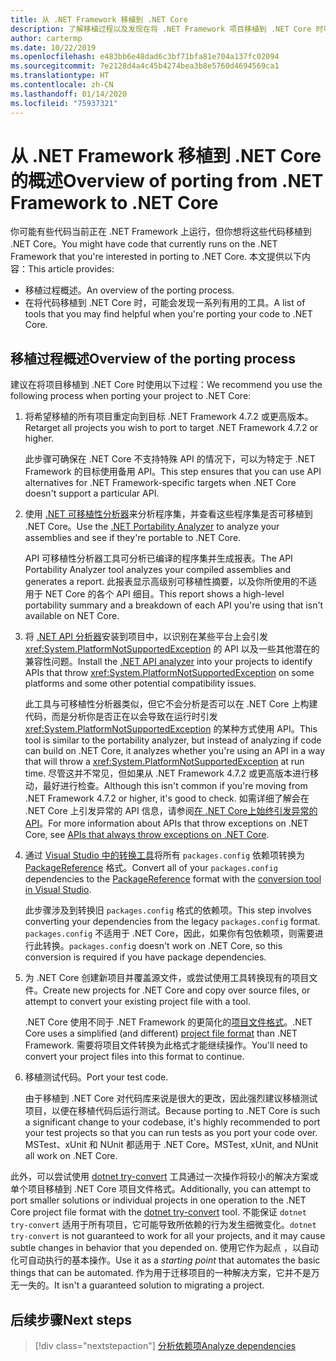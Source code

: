 ```yaml
---
title: 从 .NET Framework 移植到 .NET Core
description: 了解移植过程以及发现在将 .NET Framework 项目移植到 .NET Core 时可能有用的工具。
author: cartermp
ms.date: 10/22/2019
ms.openlocfilehash: e483bb6e48dad6c3bf71bfa81e704a137fc02094
ms.sourcegitcommit: 7e2128d4a4c45b4274bea3b8e5760d4694569ca1
ms.translationtype: HT
ms.contentlocale: zh-CN
ms.lasthandoff: 01/14/2020
ms.locfileid: "75937321"
---
```

# <a name="overview-of-porting-from-net-framework-to-net-core"></a><span data-ttu-id="b06ff-103">从 .NET Framework 移植到 .NET Core 的概述</span><span class="sxs-lookup"><span data-stu-id="b06ff-103">Overview of porting from .NET Framework to .NET Core</span></span>

<span data-ttu-id="b06ff-104">你可能有些代码当前正在 .NET Framework 上运行，但你想将这些代码移植到 .NET Core。</span><span class="sxs-lookup"><span data-stu-id="b06ff-104">You might have code that currently runs on the .NET Framework that you're interested in porting to .NET Core.</span></span> <span data-ttu-id="b06ff-105">本文提供以下内容：</span><span class="sxs-lookup"><span data-stu-id="b06ff-105">This article provides:</span></span>

* <span data-ttu-id="b06ff-106">移植过程概述。</span><span class="sxs-lookup"><span data-stu-id="b06ff-106">An overview of the porting process.</span></span>
* <span data-ttu-id="b06ff-107">在将代码移植到 .NET Core 时，可能会发现一系列有用的工具。</span><span class="sxs-lookup"><span data-stu-id="b06ff-107">A list of tools that you may find helpful when you're porting your code to .NET Core.</span></span>

## <a name="overview-of-the-porting-process"></a><span data-ttu-id="b06ff-108">移植过程概述</span><span class="sxs-lookup"><span data-stu-id="b06ff-108">Overview of the porting process</span></span>

<span data-ttu-id="b06ff-109">建议在将项目移植到 .NET Core 时使用以下过程：</span><span class="sxs-lookup"><span data-stu-id="b06ff-109">We recommend you use the following process when porting your project to .NET Core:</span></span>

1. <span data-ttu-id="b06ff-110">将希望移植的所有项目重定向到目标 .NET Framework 4.7.2 或更高版本。</span><span class="sxs-lookup"><span data-stu-id="b06ff-110">Retarget all projects you wish to port to target .NET Framework 4.7.2 or higher.</span></span>

   <span data-ttu-id="b06ff-111">此步骤可确保在 .NET Core 不支持特殊 API 的情况下，可以为特定于 .NET Framework 的目标使用备用 API。</span><span class="sxs-lookup"><span data-stu-id="b06ff-111">This step ensures that you can use API alternatives for .NET Framework-specific targets when .NET Core doesn't support a particular API.</span></span>

2. <span data-ttu-id="b06ff-112">使用 [.NET 可移植性分析器](../../standard/analyzers/portability-analyzer.md)来分析程序集，并查看这些程序集是否可移植到 .NET Core。</span><span class="sxs-lookup"><span data-stu-id="b06ff-112">Use the [.NET Portability Analyzer](../../standard/analyzers/portability-analyzer.md) to analyze your assemblies and see if they're portable to .NET Core.</span></span>

   <span data-ttu-id="b06ff-113">API 可移植性分析器工具可分析已编译的程序集并生成报表。</span><span class="sxs-lookup"><span data-stu-id="b06ff-113">The API Portability Analyzer tool analyzes your compiled assemblies and generates a report.</span></span> <span data-ttu-id="b06ff-114">此报表显示高级别可移植性摘要，以及你所使用的不适用于 NET Core 的各个 API 细目。</span><span class="sxs-lookup"><span data-stu-id="b06ff-114">This report shows a high-level portability summary and a breakdown of each API you're using that isn't available on NET Core.</span></span>

3. <span data-ttu-id="b06ff-115">将 [.NET API 分析器](../../standard/analyzers/api-analyzer.md)安装到项目中，以识别在某些平台上会引发 <xref:System.PlatformNotSupportedException> 的 API 以及一些其他潜在的兼容性问题。</span><span class="sxs-lookup"><span data-stu-id="b06ff-115">Install the [.NET API analyzer](../../standard/analyzers/api-analyzer.md) into your projects to identify APIs that throw <xref:System.PlatformNotSupportedException> on some platforms and some other potential compatibility issues.</span></span>

   <span data-ttu-id="b06ff-116">此工具与可移植性分析器类似，但它不会分析是否可以在 .NET Core 上构建代码，而是分析你是否正在以会导致在运行时引发 <xref:System.PlatformNotSupportedException> 的某种方式使用 API。</span><span class="sxs-lookup"><span data-stu-id="b06ff-116">This tool is similar to the portability analyzer, but instead of analyzing if code can build on .NET Core, it analyzes whether you're using an API in a way that will throw a <xref:System.PlatformNotSupportedException> at run time.</span></span> <span data-ttu-id="b06ff-117">尽管这并不常见，但如果从 .NET Framework 4.7.2 或更高版本进行移动，最好进行检查。</span><span class="sxs-lookup"><span data-stu-id="b06ff-117">Although this isn't common if you're moving from .NET Framework 4.7.2 or higher, it's good to check.</span></span> <span data-ttu-id="b06ff-118">如需详细了解会在 .NET Core 上引发异常的 API 信息，请参阅[在 .NET Core上始终引发异常的 API](../compatibility/unsupported-apis.md)。</span><span class="sxs-lookup"><span data-stu-id="b06ff-118">For more information about APIs that throw exceptions on .NET Core, see [APIs that always throw exceptions on .NET Core](../compatibility/unsupported-apis.md).</span></span>

4. <span data-ttu-id="b06ff-119">通过 [Visual Studio 中的转换工具](/nuget/consume-packages/migrate-packages-config-to-package-reference)将所有 `packages.config` 依赖项转换为 [PackageReference](/nuget/consume-packages/package-references-in-project-files) 格式。</span><span class="sxs-lookup"><span data-stu-id="b06ff-119">Convert all of your `packages.config` dependencies to the [PackageReference](/nuget/consume-packages/package-references-in-project-files) format with the [conversion tool in Visual Studio](/nuget/consume-packages/migrate-packages-config-to-package-reference).</span></span>

   <span data-ttu-id="b06ff-120">此步骤涉及到转换旧 `packages.config` 格式的依赖项。</span><span class="sxs-lookup"><span data-stu-id="b06ff-120">This step involves converting your dependencies from the legacy `packages.config` format.</span></span> <span data-ttu-id="b06ff-121">`packages.config` 不适用于 .NET Core，因此，如果你有包依赖项，则需要进行此转换。</span><span class="sxs-lookup"><span data-stu-id="b06ff-121">`packages.config` doesn't work on .NET Core, so this conversion is required if you have package dependencies.</span></span>

5. <span data-ttu-id="b06ff-122">为 .NET Core 创建新项目并覆盖源文件，或尝试使用工具转换现有的项目文件。</span><span class="sxs-lookup"><span data-stu-id="b06ff-122">Create new projects for .NET Core and copy over source files, or attempt to convert your existing project file with a tool.</span></span>

   <span data-ttu-id="b06ff-123">.NET Core 使用不同于 .NET Framework 的更简化的[项目文件格式](../tools/csproj.md)。</span><span class="sxs-lookup"><span data-stu-id="b06ff-123">.NET Core uses a simplified (and different) [project file format](../tools/csproj.md) than .NET Framework.</span></span> <span data-ttu-id="b06ff-124">需要将项目文件转换为此格式才能继续操作。</span><span class="sxs-lookup"><span data-stu-id="b06ff-124">You'll need to convert your project files into this format to continue.</span></span>

6. <span data-ttu-id="b06ff-125">移植测试代码。</span><span class="sxs-lookup"><span data-stu-id="b06ff-125">Port your test code.</span></span>

   <span data-ttu-id="b06ff-126">由于移植到 .NET Core 对代码库来说是很大的更改，因此强烈建议移植测试项目，以便在移植代码后运行测试。</span><span class="sxs-lookup"><span data-stu-id="b06ff-126">Because porting to .NET Core is such a significant change to your codebase, it's highly recommended to port your test projects so that you can run tests as you port your code over.</span></span> <span data-ttu-id="b06ff-127">MSTest、xUnit 和 NUnit 都适用于 .NET Core。</span><span class="sxs-lookup"><span data-stu-id="b06ff-127">MSTest, xUnit, and NUnit all work on .NET Core.</span></span>

<span data-ttu-id="b06ff-128">此外，可以尝试使用 [dotnet try-convert](https://github.com/dotnet/try-convert) 工具通过一次操作将较小的解决方案或单个项目移植到 .NET Core 项目文件格式。</span><span class="sxs-lookup"><span data-stu-id="b06ff-128">Additionally, you can attempt to port smaller solutions or individual projects in one operation to the .NET Core project file format with the [dotnet try-convert](https://github.com/dotnet/try-convert) tool.</span></span> <span data-ttu-id="b06ff-129">不能保证 `dotnet try-convert` 适用于所有项目，它可能导致所依赖的行为发生细微变化。</span><span class="sxs-lookup"><span data-stu-id="b06ff-129">`dotnet try-convert` is not guaranteed to work for all your projects, and it may cause subtle changes in behavior that you depended on.</span></span> <span data-ttu-id="b06ff-130">使用它作为起点  ，以自动化可自动执行的基本操作。</span><span class="sxs-lookup"><span data-stu-id="b06ff-130">Use it as a _starting point_ that automates the basic things that can be automated.</span></span> <span data-ttu-id="b06ff-131">作为用于迁移项目的一种解决方案，它并不是万无一失的。</span><span class="sxs-lookup"><span data-stu-id="b06ff-131">It isn't a guaranteed solution to migrating a project.</span></span>

## <a name="next-steps"></a><span data-ttu-id="b06ff-132">后续步骤</span><span class="sxs-lookup"><span data-stu-id="b06ff-132">Next steps</span></span>

>[!div class="nextstepaction"]
>[<span data-ttu-id="b06ff-133">分析依赖项</span><span class="sxs-lookup"><span data-stu-id="b06ff-133">Analyze dependencies</span></span>](third-party-deps.md)
